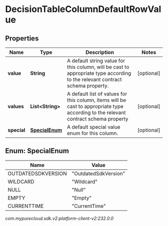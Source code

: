 # DecisionTableColumnDefaultRowValue


## Properties

| Name | Type | Description | Notes |
| ------------ | ------------- | ------------- | ------------- |
| **value** | **String** | A default string value for this column, will be cast to appropriate type according to the relevant contract schema property. |  [optional] |
| **values** | **List&lt;String&gt;** | A default list of values for this column, items will be cast to appropriate type according to the relevant contract schema property |  [optional] |
| **special** | [**SpecialEnum**](#Enum--SpecialEnum) | A default special value enum for this column. |  [optional] |


## Enum: SpecialEnum

| Name | Value |
| ---- | ----- |
| OUTDATEDSDKVERSION | &quot;OutdatedSdkVersion&quot; | 
| WILDCARD | &quot;Wildcard&quot; | 
| NULL | &quot;Null&quot; | 
| EMPTY | &quot;Empty&quot; | 
| CURRENTTIME | &quot;CurrentTime&quot; | 




_com.mypurecloud.sdk.v2:platform-client-v2:232.0.0_
